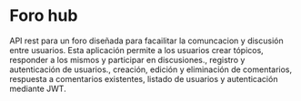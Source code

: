 # Foro hub
API rest para un foro diseñada para facailitar la comuncacion y discusión entre usuarios.
 Esta aplicación permite a los usuarios crear tópicos, responder a los mismos y participar 
 en discusiones., registro y autenticación de usuarios., creación, edición y eliminación 
 de comentarios, respuesta a comentarios existentes, listado de usuarios y autenticación mediante JWT.
